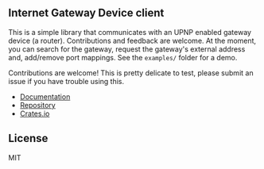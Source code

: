 ## Internet Gateway Device client

This is a simple library that communicates with an UPNP enabled gateway device (a router). Contributions and feedback are welcome.
At the moment, you can search for the gateway, request the gateway's external address and, add/remove port mappings. See the `examples/` folder for a demo.

Contributions are welcome! This is pretty delicate to test, please submit an issue if you have trouble using this.

* [Documentation](https://docs.rs/igd/)
* [Repository](https://github.com/sbstp/rust-igd)
* [Crates.io](https://crates.io/crates/igd)

## License
MIT
